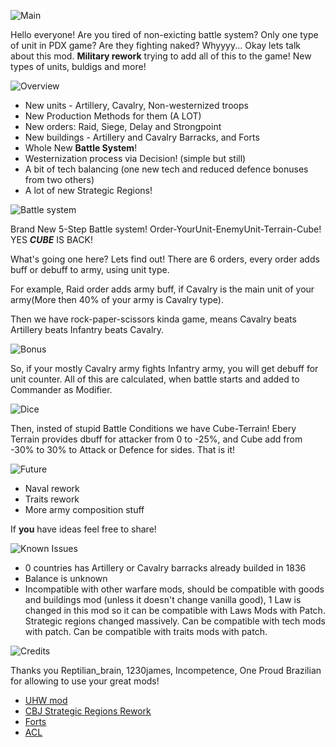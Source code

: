 ![Main](https://i.imgur.com/n21kjpW.jpg)

Hello everyone! Are you tired of non-exicting battle system? Only one type of unit in PDX game? Are they fighting naked? Whyyyy... Okay lets talk about this mod. **Military rework** trying to add all of this to the game! New types of units, buldigs and more!

![Overview](https://i.imgur.com/Q3pOCSY.jpg)

- New units - Artillery, Cavalry, Non-westernized troops
- New Production Methods for them (A LOT)
- New orders: Raid, Siege, Delay and Strongpoint
- New buildings - Artillery and Cavalry Barracks, and Forts
- Whole New **Battle System**!
- Westernization process via Decision! (simple but still)
- A bit of tech balancing (one new tech and reduced defence bonuses from two others)
- A lot of new Strategic Regions!

![Battle system](https://i.imgur.com/kB24pfv.jpg)

Brand New 5-Step Battle system! Order-YourUnit-EnemyUnit-Terrain-Cube! YES **_CUBE_** IS BACK!

What's going one here? Lets find out! There are 6 orders, every order adds buff or debuff to army, using unit type.

For example, Raid order adds army buff, if Cavalry is the main unit of your army(More then 40% of your army is Cavalry type).

Then we have rock-paper-scissors kinda game, means Cavalry beats Artillery beats Infantry beats Cavalry.

![Bonus](https://i.imgur.com/0Y0afUq.png)

So, if your mostly Cavalry army fights Infantry army, you will get debuff for unit counter. All of this are calculated, when battle starts and added to Commander as Modifier.

![Dice](https://i.imgur.com/I4YFciz.png)

Then, insted of stupid Battle Conditions we have Cube-Terrain! Ebery Terrain provides dbuff for attacker from 0 to -25%, and Cube add from -30% to 30% to Attack or Defence for sides. That is it!

![Future](https://i.imgur.com/WgHT9Jk.jpg)

- Naval rework
- Traits rework
- More army composition stuff

If **you** have ideas feel free to share!

![Known Issues](https://i.imgur.com/wX6Ujrt.jpg)

- 0 countries has Artillery or Cavalry barracks already builded in 1836
- Balance is unknown
- Incompatible with other warfare mods, should be compatible with goods and buildings mod (unless it doesn't change vanilla good), 1 Law is changed in this mod so it can be compatible with Laws Mods with Patch. Strategic regions changed massively. Can be compatible with tech mods with patch. Can be compatible with traits mods with patch.

![Credits](https://i.imgur.com/PLAryYi.jpg)

Thanks you Reptilian_brain, 1230james, Incompetence, One Proud Brazilian for allowing to use your great mods!

- [UHW mod](https://steamcommunity.com/sharedfiles/filedetails/?id=2948397644)
- [CBJ Strategic Regions Rework](https://steamcommunity.com/sharedfiles/filedetails/?id=2883944649)
- [Forts](https://steamcommunity.com/sharedfiles/filedetails/?id=2944315567)
- [ACL](https://steamcommunity.com/sharedfiles/filedetails/?id=2951960564)

